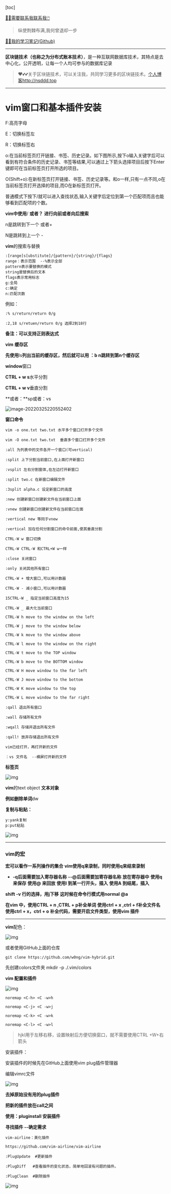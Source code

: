 [toc]

[😶‍🌫️需要联系我联系我🖱️](xxw@nsddd.top)

>   纵使荆棘布满,我何曾退却一步

[😶‍🌫️我的学习笔记(Github)](https://github.com/3293172751/golang-rearn)

---

**区块链技术（也称之为分布式账本技术）**，是一种互联网数据库技术，其特点是去中心化，公开透明，让每一个人均可参与的数据库记录

>   ❤️💕💕关于区块链技术，可以关注我，共同学习更多的区块链技术。[个人博客http://nsddd.top](http://nsddd.top)

---

# 

# vim窗口和基本插件安装

F:高亮字母

E：切换标签左

R：切换标签右

o:在当前标签页打开链接、书签、历史记录。如下图所示,按下o输入关键字后可以看到有符合条件的历史记录、书签等结果,可以通过上下箭头选择项目后按下Enter键即可在当前标签页打开所选的项目。

O(Shift+o):在新标签页打开链接、书签、历史记录等。和o一样,只有一点不同,o在当前标签页打开选择的项目,而O在新标签页打开。

普通模式下按下/就可以进入查找状态,输入关键字后定位到第一个匹配项而且也能够看到匹配项的个数。

 

**vim中使用**/ **或者？** **进行向前或者向后搜索**

n是跳转到下一个 或者+

N是跳转到上一个  -



**vim**的搜索与替换

```
:[range]s[ubstitute]/{pattern}/{string}/{flags}
range：表示范围  --%表示全部
pattern表示要替换的模式
string是替换后的文本
flags表示常用标志
g:全局
c:确定
n:匹配次数
```

例如：

```
:% s/return/return 0/g

:2,18 s/retuen/return 0/g 选择2到18行
```

**备注：可以支持正则表达式**

 

**vim** **缓存区**

**先使用**ls**列出当前的缓存区，然后就可以用 ：b n跳转到第n个缓存区**

 

**window**窗口

**CTRL + w s**水平分割

**CTRL + w v**垂直分割

**或者：**sp或者：vs

![image-20220325220552402](https://s2.loli.net/2022/03/25/2XNqDVhpLgH3w7j.png)

 

 

**窗口命令**

```
vim -o one.txt two.txt 水平多个窗口打开多个文件

vim -O one.txt two.txt  垂直多个窗口打开多个文件

:all 为列表中的文件各开一个窗口(可vertical)

:split 上下分割当前窗口,在上面打开新窗口

:vsplit 左右分割窗体,在左边打开新窗口

:split two.c 在新窗口编辑文件

:3split alpha.c 设定新窗口的高度

:new 创建新窗口创建新文件在当前窗口上面

:vnew 创建新窗口创建新文件在当前窗口左面

:vertical new 等同于vnew

:vertical 加在任何分割窗口的命令前面,使其垂直分割

CTRL-W w 窗口切换

CTRL-W CTRL-W 和CTRL+W w一样

:close 关闭窗口

:only 关闭其他所有窗口

CTRL-W + 增大窗口,可以用计数器

CTRL-W - 减小窗口,可以用计数器

15CTRL-W _ 指定当前窗口高度为15

CTRL-W _ 最大化当前窗口

CTRL-W h move to the window on the left

CTRL-W j move to the window below

CTRL-W k move to the window above

CTRL-W l move to the window on the right

CTRL-W t move to the TOP window

CTRL-W b move to the BOTTOM window

CTRL-W H move window to the far left

CTRL-W J move window to the bottom

CTRL-W K move window to the top

CTRL-W L move window to the far right

:qall 退出所有窗口

:wall 存储所有文件

:wqall 存储并退出所有文件

:qall! 放弃存储退出所有文件
```



```
vim已经打开，再打开新的文件

：vs 文件名  --横屏打开新的文件
```

**标签页**

![img](https://s2.loli.net/2022/03/25/WjR2apJBuIYdn4r.jpg)

**vim**的text object **文本对象**

**例如删除单词**dw

 

**复制与粘贴：**

```
y:yank复制
p:put粘贴
```

![img](https://s2.loli.net/2022/03/25/56d9whZCcOu8R2E.jpg)

****

### **vim的宏**
**宏可以看作一系列操作的集合**
**vim使用q来录制，同时使用q来结束录制** 

- **-q后面需要加入寄存器名称**
**--@后面需要加寄存器名称**
**放在寄存器中**
**使用q 来保存**
**使用@ 来回放**
**使用I 到某一行开头，插入**
**使用A 到结尾，插入**

**shift -v 行的选择，用j下移**
**这时候在命令行模式用normal @a**

**在vim 中，使用CTRL + n ,CTRL + p补全单词**
**使用ctrl + x ,ctrl + f补全文件名**
**使用ctrl + x，ctrl + o 补全代码，需要开启文件类型，使用vim 插件**

****

**vim**配色：

![img](https://s2.loli.net/2022/03/25/tufanpgQR8xM7lL.jpg)

或者使用GitHub上面的仓库

```
git clone https://github.com/w0ng/vim-hybrid.git
```

先创建colors文件夹   mkdir -p ./.vim/colors

 

**vim 配置和插件**

![img](https://s2.loli.net/2022/03/25/Z1wpFQLYc4MUgJb.jpg)

```
noremap <C-h> <C -w>h

noremap <C-j> <C -w>j

noremap <C-k> <C -w>k

noremap <C-l> <C -w>l
```

>  hjkl用于左移右移，设置映射后方便切换窗口，就不需要使用CTRL +W+右箭头

 

安装插件：

安装插件的时候先在GitHub上面使用vim plug插件管理器

编辑vimrc文件

![img](https://s2.loli.net/2022/03/25/fVDCYA87eKny3Uc.jpg)

 

**去掉原始没有用的plug插件**

**把新的插件放在call之间**

**使用：pluginstall 安装插件**

 

**寻找插件 --确定需求**

```
vim-airline：美化插件

https://github.com/vim-airline/vim-airline

:PlugUpdate  #更新插件

:PlugDiff   #查看插件的变化状态，简单地回滚有问题的插件。

:PlugClean  #删除插件
```

![img](https://s2.loli.net/2022/03/25/nwCh3oFPET9lfU5.jpg)

 